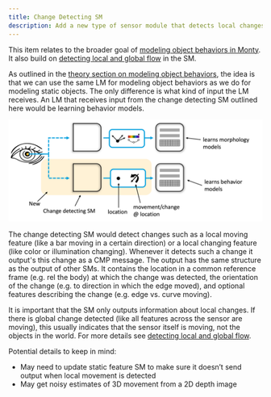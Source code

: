 ```yaml
---
title: Change Detecting SM
description: Add a new type of sensor module that detects local changes and output's those as CMP messages.
---
```


This item relates to the broader goal of [modeling object behaviors in Monty](../../theory/recent-progress/object-behaviors.md#implementation-in-monty). It also build on [detecting local and global flow](detect-local-and-global-flow.md) in the SM.

As outlined in the [theory section on modeling object behaviors](../../theory/recent-progress/object-behaviors.md), the idea is that we can use the same LM for modeling object behaviors as we do for modeling static objects. The only difference is what kind of input the LM receives. An LM that receives input from the change detecting SM outlined here would be learning behavior models.

![The introduction of the change detecting LM means that the LM that receives input from this new SM will learn behavior models.](../../figures/theory/monty_implementation_change_SM.png)

The change detecting SM would detect changes such as a local moving feature (like a bar moving in a certain direction) or a local changing feature (like color or illumination changing). Whenever it detects such a change it output's this change as a CMP message. The output has the same structure as the output of other SMs. It contains the location in a common reference frame (e.g. rel the body) at which the change was detected, the orientation of the change (e.g. to direction in which the edge moved), and optional features describing the change (e.g. edge vs. curve moving).

It is important that the SM only outputs information about local changes. If there is global change detected (like all features across the sensor are moving), this usually indicates that the sensor itself is moving, not the objects in the world. For more details see [detecting local and global flow](detect-local-and-global-flow.md).

Potential details to keep in mind:
- May need to update static feature SM to make sure it doesn’t send output when local movement is detected
- May get noisy estimates of 3D movement from a 2D depth image
